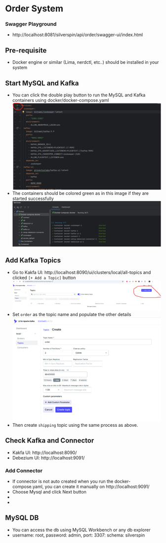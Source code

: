 # Order System #

### Swagger Playground ###
* http://localhost:8081/silverspin/api/order/swagger-ui/index.html

## Pre-requisite
- Docker engine or similar (Lima, nerdctl, etc..) should be installed in your system

## Start MySQL and Kafka
- You can click the double play button to run the MySQL and Kafka containers using docker/docker-compose.yaml ![docker-compose.png](image/docker-compose.png)
- The containers should be colored green as in this image if they are started successfully ![services.png](image/services.png)

## Add Kafka Topics
- Go to Kakfa UI: http://localhost:8090/ui/clusters/local/all-topics and clicked `[+ Add a Topic]` button ![addtopic.png](image/addtopic.png)
- Set `order` as the topic name and populate the other details ![createtopic.png](image/createtopic.png)
- Then create `shipping` topic using the same process as above.

## Check Kafka and Connector
- Kakfa UI: http://localhost:8090/
- Debezium UI: http://localhost:9091/

### Add Connector
- If connector is not auto created when you run the docker-compose.yaml, you can create it manually on http://localhost:9091/
- Choose Mysql and click Next button
- 
- 

## MySQL DB
- You can access the db using MySQL Workbench or any db explorer
- username: root, password: admin, port: 3307: schema: silverspin

